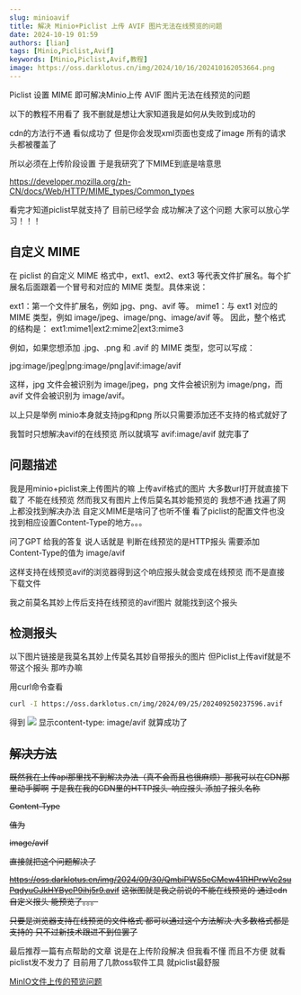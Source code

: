 ```yaml
---
slug: minioavif
title: 解决 Minio+Piclist 上传 AVIF 图片无法在线预览的问题
date: 2024-10-19 01:59
authors: [lian]
tags: [Minio,Piclist,Avif]
keywords: [Minio,Piclist,Avif,教程]
image: https://oss.darklotus.cn/img/2024/10/16/202410162053664.png
---
```


Piclist 设置 MIME 即可解决Minio上传 AVIF 图片无法在线预览的问题

<!-- truncate -->

以下的教程不用看了 我不删就是想让大家知道我是如何从失败到成功的 

cdn的方法行不通 看似成功了 但是你会发现xml页面也变成了image 所有的请求头都被覆盖了 

所以必须在上传阶段设置 于是我研究了下MIME到底是啥意思

https://developer.mozilla.org/zh-CN/docs/Web/HTTP/MIME_types/Common_types

看完才知道piclist早就支持了 目前已经学会 成功解决了这个问题 大家可以放心学习！！！

## 自定义 MIME

在 piclist 的自定义 MIME 格式中，ext1、ext2、ext3 等代表文件扩展名。每个扩展名后面跟着一个冒号和对应的 MIME 类型。具体来说：

ext1：第一个文件扩展名，例如 jpg、png、avif 等。
mime1：与 ext1 对应的 MIME 类型，例如 image/jpeg、image/png、image/avif 等。
因此，整个格式的结构是：
ext1:mime1|ext2:mime2|ext3:mime3

例如，如果您想添加 .jpg、.png 和 .avif 的 MIME 类型，您可以写成：

jpg:image/jpeg|png:image/png|avif:image/avif

这样，jpg 文件会被识别为 image/jpeg，png 文件会被识别为 image/png，而 avif 文件会被识别为 image/avif。

以上只是举例 minio本身就支持jpg和png 所以只需要添加还不支持的格式就好了 

我暂时只想解决avif的在线预览 所以就填写
avif:image/avif
就完事了

## 问题描述

我是用minio+piclist来上传图片的嘛 上传avif格式的图片 大多数url打开就直接下载了 不能在线预览 然而我又有图片上传后莫名其妙能预览的 我想不通 找遍了网上都没找到解决办法 自定义MIME是啥问了也听不懂 看了piclist的配置文件也没找到相应设置Content-Type的地方。。。

问了GPT 给我的答复 说人话就是 判断在线预览的是HTTP报头 需要添加Content-Type的值为 image/avif

这样支持在线预览avif的浏览器得到这个响应报头就会变成在线预览 而不是直接下载文件

我之前莫名其妙上传后支持在线预览的avif图片 就能找到这个报头 


## 检测报头

以下图片链接是我莫名其妙上传莫名其妙自带报头的图片 但Piclist上传avif就是不带这个报头 那咋办嘛 

用curl命令查看

```bash
curl -I https://oss.darklotus.cn/img/2024/09/25/202409250237596.avif
```

得到
![](https://oss.darklotus.cn/img/2024/10/19/WX20241019-015048@2x.avif)
显示content-type: image/avif 就算成功了

## ~~解决方法~~

~~既然我在上传api那里找不到解决办法（真不会而且也很麻烦）那我可以在CDN那里动手脚啊~~
~~于是我在我的CDN里的HTTP报头-响应报头 添加了报头名称~~

~~Content-Type~~

~~值为~~

~~image/avif~~

~~直接就把这个问题解决了~~

~~https://oss.darklotus.cn/img/2024/09/30/QmbiPWS5eCMew41RHPrwVc2suPqdyuGJkHYBycP9ihj5r9.avif~~
~~这张图就是我之前说的不能在线预览的 通过cdn自定义报头 能预览了。。。~~

~~只要是浏览器支持在线预览的文件格式 都可以通过这个方法解决 大多数格式都是支持的 只不过新技术跟进不到位罢了~~

最后推荐一篇有点帮助的文章 说是在上传阶段解决 但我看不懂 而且不方便 就看piclist发不发力了 目前用了几款oss软件工具 就piclist最舒服

[MinIO文件上传的预览问题](https://blog.csdn.net/qq_44038822/article/details/138656016)

